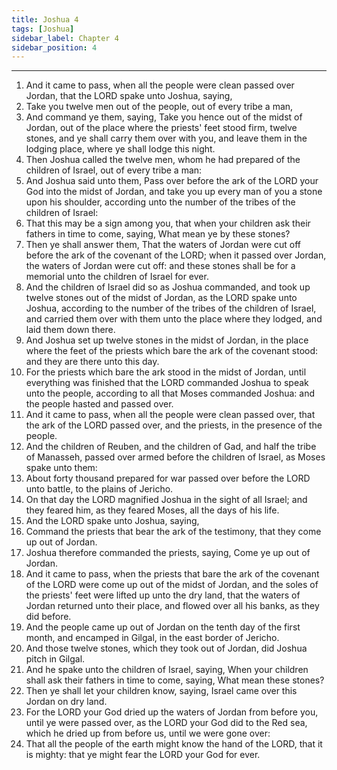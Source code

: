 ```yaml
---
title: Joshua 4
tags: [Joshua]
sidebar_label: Chapter 4
sidebar_position: 4
---
```


---
1. And it came to pass, when all the people were clean passed over Jordan, that the LORD spake unto Joshua, saying,
2. Take you twelve men out of the people, out of every tribe a man,
3. And command ye them, saying, Take you hence out of the midst of Jordan, out of the place where the priests' feet stood firm, twelve stones, and ye shall carry them over with you, and leave them in the lodging place, where ye shall lodge this night.
4. Then Joshua called the twelve men, whom he had prepared of the children of Israel, out of every tribe a man:
5. And Joshua said unto them, Pass over before the ark of the LORD your God into the midst of Jordan, and take you up every man of you a stone upon his shoulder, according unto the number of the tribes of the children of Israel:
6. That this may be a sign among you, that when your children ask their fathers in time to come, saying, What mean ye by these stones?
7. Then ye shall answer them, That the waters of Jordan were cut off before the ark of the covenant of the LORD; when it passed over Jordan, the waters of Jordan were cut off: and these stones shall be for a memorial unto the children of Israel for ever.
8. And the children of Israel did so as Joshua commanded, and took up twelve stones out of the midst of Jordan, as the LORD spake unto Joshua, according to the number of the tribes of the children of Israel, and carried them over with them unto the place where they lodged, and laid them down there.
9. And Joshua set up twelve stones in the midst of Jordan, in the place where the feet of the priests which bare the ark of the covenant stood: and they are there unto this day.
10. For the priests which bare the ark stood in the midst of Jordan, until everything was finished that the LORD commanded Joshua to speak unto the people, according to all that Moses commanded Joshua: and the people hasted and passed over.
11. And it came to pass, when all the people were clean passed over, that the ark of the LORD passed over, and the priests, in the presence of the people.
12. And the children of Reuben, and the children of Gad, and half the tribe of Manasseh, passed over armed before the children of Israel, as Moses spake unto them:
13. About forty thousand prepared for war passed over before the LORD unto battle, to the plains of Jericho.
14. On that day the LORD magnified Joshua in the sight of all Israel; and they feared him, as they feared Moses, all the days of his life.
15. And the LORD spake unto Joshua, saying,
16. Command the priests that bear the ark of the testimony, that they come up out of Jordan.
17. Joshua therefore commanded the priests, saying, Come ye up out of Jordan.
18. And it came to pass, when the priests that bare the ark of the covenant of the LORD were come up out of the midst of Jordan, and the soles of the priests' feet were lifted up unto the dry land, that the waters of Jordan returned unto their place, and flowed over all his banks, as they did before.
19. And the people came up out of Jordan on the tenth day of the first month, and encamped in Gilgal, in the east border of Jericho.
20. And those twelve stones, which they took out of Jordan, did Joshua pitch in Gilgal.
21. And he spake unto the children of Israel, saying, When your children shall ask their fathers in time to come, saying, What mean these stones?
22. Then ye shall let your children know, saying, Israel came over this Jordan on dry land.
23. For the LORD your God dried up the waters of Jordan from before you, until ye were passed over, as the LORD your God did to the Red sea, which he dried up from before us, until we were gone over:
24. That all the people of the earth might know the hand of the LORD, that it is mighty: that ye might fear the LORD your God for ever.